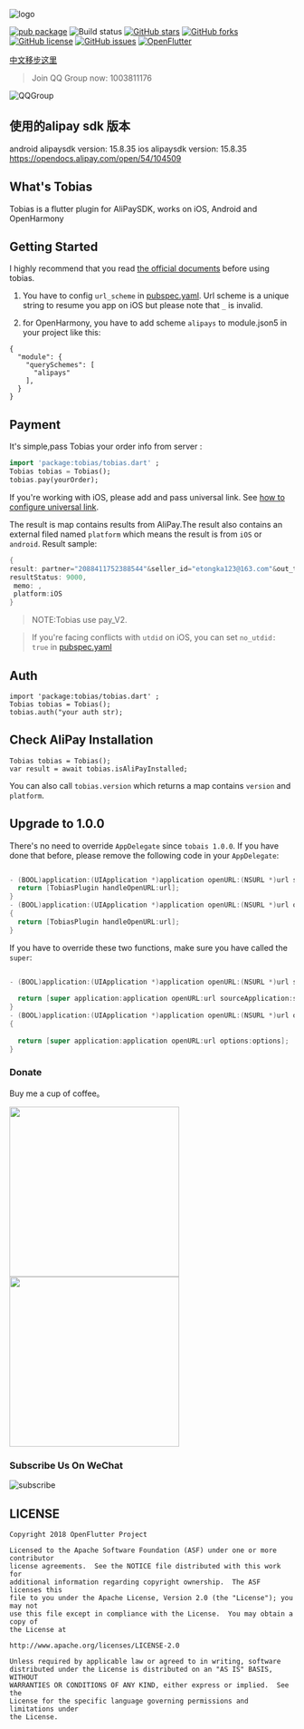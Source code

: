 ![logo](./arts/tobias_logo.png)

[![pub package](https://img.shields.io/pub/v/tobias.svg)](https://pub.dartlang.org/packages/tobias)
![Build status](https://github.com/OpenFlutter/tobias/actions/workflows/build_test.yml/badge.svg)
[![GitHub stars](https://img.shields.io/github/stars/OpenFlutter/tobias)](https://github.com/OpenFlutter/tobias/stargazers)
[![GitHub forks](https://img.shields.io/github/forks/OpenFlutter/tobias)](https://github.com/OpenFlutter/tobias/network)
[![GitHub license](https://img.shields.io/github/license/OpenFlutter/tobias)](https://github.com/OpenFlutter/tobias/blob/master/LICENSE)
[![GitHub issues](https://img.shields.io/github/issues/OpenFlutter/tobias)](https://github.com/OpenFlutter/tobias/issues)
<a target="_blank" href="https://qm.qq.com/q/TJ29rkzywM"><img border="0" src="https://pub.idqqimg.com/wpa/images/group.png" alt="OpenFlutter" title="OpenFlutter"></a>

[中文移步这里](./README_CN.md)

> Join QQ Group now: 1003811176

![QQGroup](https://gitee.com/OpenFlutter/resoures-repository/raw/master/common/flutter.png)

## 使用的alipay sdk 版本

android alipaysdk version: 15.8.35
ios alipaysdk version: 15.8.35
https://opendocs.alipay.com/open/54/104509

## What's Tobias

Tobias is a  flutter plugin for AliPaySDK, works on iOS, Android and OpenHarmony

## Getting Started

I highly recommend that you read  [the official documents](https://docs.open.alipay.com/204/105051/) before using tobias.

1. You have to config `url_scheme` in [pubspec.yaml](./example/pubspec.yaml). Url scheme is a unique string to
resume you app on iOS but please note that `_` is invalid.

2. for OpenHarmony, you have to add scheme `alipays` to module.json5 in your project like this:

```json5
{
  "module": {
    "querySchemes": [
      "alipays"
    ],
  }
}
```

## Payment

It's simple,pass Tobias your order info from server :

```dart
import 'package:tobias/tobias.dart' ;
Tobias tobias = Tobias();
tobias.pay(yourOrder);
```

If you're working with iOS, please add and pass universal link. See [how to configure universal link](https://opendocs.alipay.com/open/0b9qzi).

The result is map contains results from AliPay.The result also contains an external filed named `platform` which
means the result is from `iOS` or `android`.
Result sample:

```dart
{
result: partner="2088411752388544"&seller_id="etongka123@163.com"&out_trade_no="180926084213001"&subject="test pay"&total_fee="0.01"&notify_url="http://127.0.0.1/alipay001"&service="mobile.securitypay.pay"&payment_type="1"&_input_charset="utf-8"&it_b_pay="30m"&return_url="m.alipay.com"&success="true"&sign_type="RSA"&sign="nCZ8MDhsNvYNAbrLZJZ2VUy6vydgAp+JCq1aQo6ORDYtI9zwtnja3qNGQNiDJCuktoIj7fSTM487XhjPDqnOreZjIA1GJpxu9D1I3nMXIn1M7DfZ0noDwXcYZ438/jbYac7g8mhpwdKGweLCAni9mO3Y6q3iBFkox8i9PcsGxJY=",
resultStatus: 9000,
 memo: ,
 platform:iOS
}

```

 > NOTE:Tobias use pay_V2.

> If you're facing conflicts with `utdid` on iOS, you can set `no_utdid: true` in [pubspec.yaml](./example/pubspec.yaml)
  
## Auth

```
import 'package:tobias/tobias.dart' ;
Tobias tobias = Tobias();
tobias.auth("your auth str);
```

## Check AliPay Installation

```
Tobias tobias = Tobias();
var result = await tobias.isAliPayInstalled;
```

You can also call `tobias.version` which returns a map contains `version` and `platform`.

## Upgrade to 1.0.0

There's no need to override `AppDelegate` since `tobais 1.0.0`. If you have done that before, please remove
the following code in your `AppDelegate`:

```objective-c

- (BOOL)application:(UIApplication *)application openURL:(NSURL *)url sourceApplication:(NSString *)sourceApplication annotation:(id)annotation {
  return [TobiasPlugin handleOpenURL:url];
}
- (BOOL)application:(UIApplication *)application openURL:(NSURL *)url options:(NSDictionary<NSString*, id> *)options
{
  return [TobiasPlugin handleOpenURL:url];
}
```

If you have to override these two functions, make sure you have called the `super`:

```objective-c

- (BOOL)application:(UIApplication *)application openURL:(NSURL *)url sourceApplication:(NSString *)sourceApplication annotation:(id)annotation {
    
  return [super application:application openURL:url sourceApplication:sourceApplication annotation:annotation];
}
- (BOOL)application:(UIApplication *)application openURL:(NSURL *)url options:(NSDictionary<NSString*, id> *)options
{
    
  return [super application:application openURL:url options:options];
}
```

### Donate

Buy me a cup of coffee。

<img src="./arts/wx.jpeg" height="300">  <img src="./arts/ali.jpeg" height="300">

### Subscribe Us On WeChat

![subscribe](./arts/wx_subscription.png)

## LICENSE

    Copyright 2018 OpenFlutter Project

    Licensed to the Apache Software Foundation (ASF) under one or more contributor
    license agreements.  See the NOTICE file distributed with this work for
    additional information regarding copyright ownership.  The ASF licenses this
    file to you under the Apache License, Version 2.0 (the "License"); you may not
    use this file except in compliance with the License.  You may obtain a copy of
    the License at

    http://www.apache.org/licenses/LICENSE-2.0

    Unless required by applicable law or agreed to in writing, software
    distributed under the License is distributed on an "AS IS" BASIS, WITHOUT
    WARRANTIES OR CONDITIONS OF ANY KIND, either express or implied.  See the
    License for the specific language governing permissions and limitations under
    the License.

